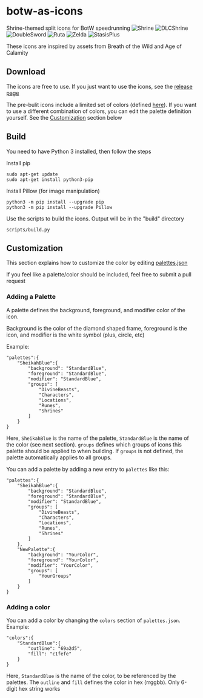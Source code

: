 # botw-as-icons
Shrine-themed split icons for BotW speedrunning
![Shrine](https://github.com/iTNTPiston/botw-as-icons/blob/main/sample/Shrine.png)
![DLCShrine](https://github.com/iTNTPiston/botw-as-icons/blob/main/sample/DLCShrine.png)
![DoubleSword](https://github.com/iTNTPiston/botw-as-icons/blob/main/sample/DoubleSword.png)
![Ruta](https://github.com/iTNTPiston/botw-as-icons/blob/main/sample/Ruta.png)
![Zelda](https://github.com/iTNTPiston/botw-as-icons/blob/main/sample/Zelda.png)
![StasisPlus](https://github.com/iTNTPiston/botw-as-icons/blob/main/sample/StasisPlus.png)

These icons are inspired by assets from Breath of the Wild and Age of Calamity

## Download
The icons are free to use. If you just want to use the icons, see the [release page](https://github.com/iTNTPiston/botw-as-icons/releases)

The pre-bulit icons include a limited set of colors (defined [here](https://github.com/iTNTPiston/botw-as-icons/blob/main/src/palettes.json)). If you want to use a different combination of colors, you can edit the palette definition yourself. See the [Customization](https://github.com/iTNTPiston/botw-as-icons#Customization) section below

## Build
You need to have Python 3 installed, then follow the steps

Install pip
```
sudo apt-get update
sudo apt-get install python3-pip
```
Install Pillow (for image manipulation)
```
python3 -m pip install --upgrade pip
python3 -m pip install --upgrade Pillow
```
Use the scripts to build the icons. Output will be in the "build" directory
```
scripts/build.py
```

## Customization
This section explains how to customize the color by editing [palettes.json](https://github.com/iTNTPiston/botw-as-icons/blob/main/src/palettes.json)

If you feel like a palette/color should be included, feel free to submit a pull request

### Adding a Palette
A palette defines the background, foreground, and modifier color of the icon.

Background is the color of the diamond shaped frame, foreground is the icon, and modifier is the white symbol (plus, circle, etc)

Example:
```
"palettes":{
    "SheikahBlue":{
        "background": "StandardBlue",
        "foreground": "StandardBlue",
        "modifier": "StandardBlue",
        "groups": [
            "DivineBeasts",
            "Characters",
            "Locations",
            "Runes",
            "Shrines"
        ]
    }
}
```

Here, `SheikahBlue` is the name of the palette, `StandardBlue` is the name of the color (see next section). `groups` defines which groups of icons this palette should be applied to when building. If `groups` is not defined, the palette automatically applies to all groups.

You can add a palette by adding a new entry to `palettes` like this:

```
"palettes":{
    "SheikahBlue":{
        "background": "StandardBlue",
        "foreground": "StandardBlue",
        "modifier": "StandardBlue",
        "groups": [
            "DivineBeasts",
            "Characters",
            "Locations",
            "Runes",
            "Shrines"
        ]
    },
    "NewPalette":{
        "background": "YourColor",
        "foreground": "YourColor",
        "modifier": "YourColor",
        "groups": [
            "YourGroups"
        ]
    }
}
```

### Adding a color
You can add a color by changing the `colors` section of `palettes.json`. Example:
```
"colors":{
    "StandardBlue":{
        "outline": "69a2d5",
        "fill": "c1fefe"
    }
}
```

Here, `StandardBlue` is the name of the color, to be referenced by the palettes. The `outline` and `fill` defines the color in hex (rrggbb). Only 6-digit hex string works
